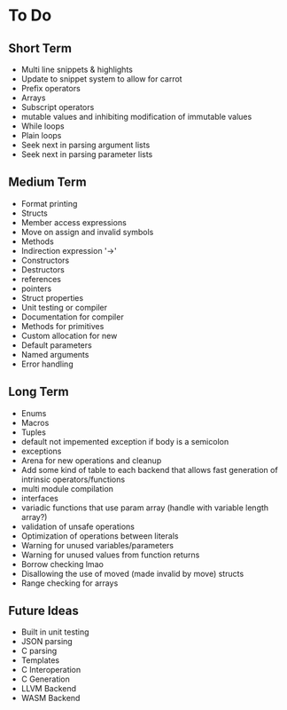 # To Do

## Short Term
- Multi line snippets & highlights
- Update to snippet system to allow for carrot
- Prefix operators
- Arrays
- Subscript operators
- mutable values and inhibiting modification of immutable values
- While loops
- Plain loops
- Seek next in parsing argument lists
- Seek next in parsing parameter lists

## Medium Term
- Format printing
- Structs
- Member access expressions
- Move on assign and invalid symbols
- Methods
- Indirection expression '->'
- Constructors
- Destructors
- references
- pointers
- Struct properties
- Unit testing or compiler
- Documentation for compiler
- Methods for primitives
- Custom allocation for new
- Default parameters
- Named arguments
- Error handling

## Long Term
- Enums
- Macros
- Tuples
- default not impemented exception if body is a semicolon
- exceptions
- Arena for new operations and cleanup
- Add some kind of table to each backend that allows fast generation of intrinsic operators/functions
- multi module compilation
- interfaces
- variadic functions that use param array (handle with variable length array?)
- validation of unsafe operations
- Optimization of operations between literals
- Warning for unused variables/parameters
- Warning for unused values from function returns
- Borrow checking lmao
- Disallowing the use of moved (made invalid by move) structs
- Range checking for arrays

## Future Ideas
- Built in unit testing
- JSON parsing
- C parsing
- Templates
- C Interoperation
- C Generation
- LLVM Backend
- WASM Backend
